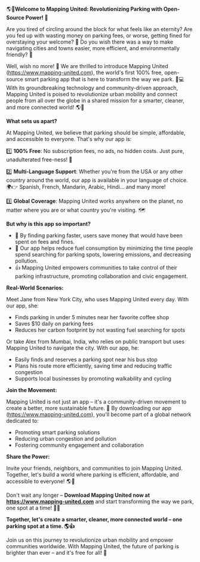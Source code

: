 🌎💨**Welcome to Mapping United: Revolutionizing Parking with Open-Source Power! 🚀**

Are you tired of circling around the block for what feels like an eternity? Are you fed up with wasting money on parking fees, or worse, getting fined for overstaying your welcome? 🤑 Do you wish there was a way to make navigating cities and towns easier, more efficient, and environmentally friendly? 🌟

Well, wish no more! 🎉 We are thrilled to introduce Mapping United (https://www.mapping-united.com), the world's first 100% free, open-source smart parking app that is here to transform the way we park. 🚗💻 With its groundbreaking technology and community-driven approach, Mapping United is poised to revolutionize urban mobility and connect people from all over the globe in a shared mission for a smarter, cleaner, and more connected world! 🌎👫

**What sets us apart?**

At Mapping United, we believe that parking should be simple, affordable, and accessible to everyone. That's why our app is:

1️⃣ **100% Free**: No subscription fees, no ads, no hidden costs. Just pure, unadulterated free-ness! 🎁

2️⃣ **Multi-Language Support**: Whether you're from the USA or any other country around the world, our app is available in your language of choice. 🌍👉 Spanish, French, Mandarin, Arabic, Hindi... and many more!

3️⃣ **Global Coverage**: Mapping United works anywhere on the planet, no matter where you are or what country you're visiting. 🗺️

**But why is this app so important?**

*   💸 By finding parking faster, users save money that would have been spent on fees and fines.
*   🚀 Our app helps reduce fuel consumption by minimizing the time people spend searching for parking spots, lowering emissions, and decreasing pollution.
*   👍 Mapping United empowers communities to take control of their parking infrastructure, promoting collaboration and civic engagement.

**Real-World Scenarios:**

Meet Jane from New York City, who uses Mapping United every day. With our app, she:

*   Finds parking in under 5 minutes near her favorite coffee shop
*   Saves $10 daily on parking fees
*   Reduces her carbon footprint by not wasting fuel searching for spots

Or take Alex from Mumbai, India, who relies on public transport but uses Mapping United to navigate the city. With our app, he:

*   Easily finds and reserves a parking spot near his bus stop
*   Plans his route more efficiently, saving time and reducing traffic congestion
*   Supports local businesses by promoting walkability and cycling

**Join the Movement:**

Mapping United is not just an app – it's a community-driven movement to create a better, more sustainable future. 🌟 By downloading our app (https://www.mapping-united.com), you'll become part of a global network dedicated to:

*   Promoting smart parking solutions
*   Reducing urban congestion and pollution
*   Fostering community engagement and collaboration

**Share the Power:**

Invite your friends, neighbors, and communities to join Mapping United. Together, let's build a world where parking is efficient, affordable, and accessible to everyone! 🌎👫

Don't wait any longer – **Download Mapping United now at https://www.mapping-united.com** and start transforming the way we park, one spot at a time! 🚀💨

**Together, let's create a smarter, cleaner, more connected world – one parking spot at a time. 🌎👍**

Join us on this journey to revolutionize urban mobility and empower communities worldwide. With Mapping United, the future of parking is brighter than ever – and it's free for all! 🎉